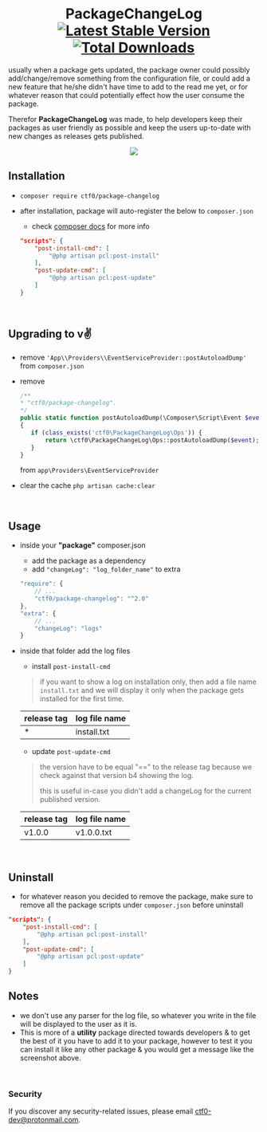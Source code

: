 <h1 align="center">
    PackageChangeLog
    <br>
    <a href="https://packagist.org/packages/ctf0/package-changelog"><img src="https://img.shields.io/packagist/v/ctf0/package-changelog.svg" alt="Latest Stable Version" /></a> <a href="https://packagist.org/packages/ctf0/package-changelog"><img src="https://img.shields.io/packagist/dt/ctf0/package-changelog.svg" alt="Total Downloads" /></a>
</h1>

usually when a package gets updated, the package owner could possibly add/change/remove something from the configuration file,
or could add a new feature that he/she didn't have time to add to the read me yet,
or for whatever reason that could potentially effect how the user consume the package.

Therefor **PackageChangeLog** was made, to help developers keep their packages as user friendly as possible and keep the users up-to-date with new changes as releases gets published.

<p align="center">
    <img src="https://user-images.githubusercontent.com/7388088/30776152-e2be70d6-a0a1-11e7-9793-0584a5ecb9f8.png">
</p>

## Installation

- `composer require ctf0/package-changelog`
- after installation, package will auto-register the below to `composer.json`
    + check [composer docs](https://getcomposer.org/doc/articles/scripts.md#what-is-a-script-) for more info

    ```json
    "scripts": {
        "post-install-cmd": [
            "@php artisan pcl:post-install"
        ],
        "post-update-cmd": [
            "@php artisan pcl:post-update"
        ]
    }
    ```

<br>

## Upgrading to v:v:

- remove `'App\\Providers\\EventServiceProvider::postAutoloadDump'` from `composer.json`
- remove

    ```php
    /**
    * "ctf0/package-changelog".
    */
    public static function postAutoloadDump(\Composer\Script\Event $event)
    {
       if (class_exists('ctf0\PackageChangeLog\Ops')) {
           return \ctf0\PackageChangeLog\Ops::postAutoloadDump($event);
       }
    }
    ```

    from `app\Providers\EventServiceProvider`
- clear the cache `php artisan cache:clear`

<br>

## Usage

- inside your **"package"** composer.json
    + add the package as a dependency
    + add `"changeLog": "log_folder_name"` to extra

    ```js
    "require": {
        // ...
        "ctf0/package-changelog": "^2.0"
    },
    "extra": {
        // ...
        "changeLog": "logs"
    }
    ```

- inside that folder add the log files
    - install `post-install-cmd`
    > if you want to show a log on installation only, then add a file name `install.txt` and we will display it only when the package gets installed for the first time.

    | release tag | log file name |
    | ----------- | ------------- |
    | *           | install.txt   |

    - update `post-update-cmd`
    > the version have to be equal "==" to the release tag because we check against that version b4 showing the log.
    >
    > this is useful in-case you didn't add a changeLog for the current published version.

    | release tag | log file name |
    | ----------- | ------------- |
    | v1.0.0      | v1.0.0.txt    |

<br>

## Uninstall

- for whatever reason you decided to remove the package, make sure to remove all the package scripts under `composer.json` before uninstall

```json
"scripts": {
    "post-install-cmd": [
        "@php artisan pcl:post-install"
    ],
    "post-update-cmd": [
        "@php artisan pcl:post-update"
    ]
}
```

## Notes

- we don't use any parser for the log file, so whatever you write in the file will be displayed to the user as it is.
- This is more of a **utility** package directed towards developers & to get the best of it you have to add it to your package, however to test it you can install it like any other package & you would get a message like the screenshot above.

<br>

### Security

If you discover any security-related issues, please email [ctf0-dev@protonmail.com](mailto:ctf0-dev@protonmail.com).
